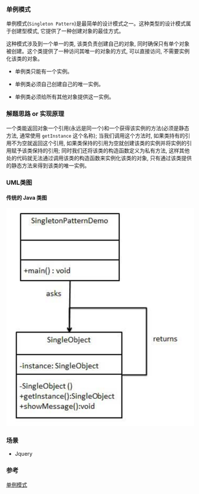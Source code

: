 ### 单例模式

单例模式(`Singleton Pattern`)是最简单的设计模式之一。这种类型的设计模式属于创建型模式, 它提供了一种创建对象的最佳方式。

这种模式涉及到一个单一的类, 该类负责创建自己的对象, 同时确保只有单个对象被创建。这个类提供了一种访问其唯一的对象的方式, 可以直接访问, 不需要实例化该类的对象。

- 单例类只能有一个实例。

- 单例类必须自己创建自己的唯一实例。

- 单例类必须给所有其他对象提供这一实例。

### 解题思路 or 实现原理

一个类能返回对象一个引用(永远是同一个)和一个获得该实例的方法(必须是静态方法, 通常使用 `getInstance` 这个名称); 当我们调用这个方法时, 如果类持有的引用不为空就返回这个引用, 如果类保持的引用为空就创建该类的实例并将实例的引用赋予该类保持的引用; 同时我们还将该类的构造函数定义为私有方法, 这样其他处的代码就无法通过调用该类的构造函数来实例化该类的对象, 只有通过该类提供的静态方法来得到该类的唯一实例。

### UML类图

#### 传统的 Java 类图

![singleton-pattern.png](./images/singleton-pattern.png)

### 场景

- Jquery

### 参考

[单例模式](https://zh.wikipedia.org/wiki/%E5%8D%95%E4%BE%8B%E6%A8%A1%E5%BC%8F)